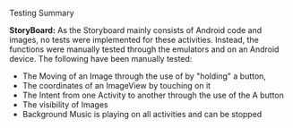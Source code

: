 Testing Summary

**StoryBoard:**
As the Storyboard mainly consists of Android code and images, no tests were implemented for these activities.
Instead, the functions were manually tested through the emulators and on an Android device.
The following have been manually tested:
+ The Moving of an Image through the use of by "holding" a button,
+ The coordinates of an ImageView by touching on it
+ The Intent from one Activity to another through the use of the A button
+ The visibility of Images
+ Background Music is playing on all activities and can be stopped
